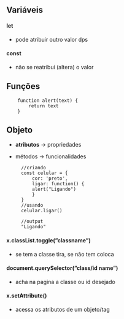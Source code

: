 ## Variáveis

#### let
- pode atribuir outro valor dps
#### const
- não se reatribui (altera) o valor
## Funções
		function alert(text) { 
			return text 
		}
## Objeto
- **atributos** → propriedades
- métodos → funcionalidades

		//criando 
		const celular = { 
			cor: 'preto', 
			ligar: function() { 
			alert("Ligando") 
			} 
		} 
		//usando 
		celular.ligar()	
		
		//output 
		"Ligando"
#### x.classList.toggle(”classname”)
- se tem a classe tira, se não tem coloca
#### document.querySelector(”class/id name”)
- acha na pagina a classe ou id desejado
#### x.setAttribute()
- acessa os atributos de um objeto/tag